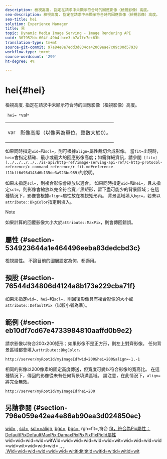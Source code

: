 ```yaml
---
description: 檢視高度. 指定在請求中未顯示符合時的回應影像（檢視影像）高度。
seo-description: 檢視高度. 指定在請求中未顯示符合時的回應影像（檢視影像）高度。
seo-title: hei
solution: Experience Manager
title: 黑
topic: Dynamic Media Image Serving - Image Rendering API
uuid: 307952bb-604f-49b4-bce3-b7a7fc7ec63b
translation-type: tm+mt
source-git-commit: 97a84e8e7edd3d834ca42069eae7c09c00d57938
workflow-type: tm+mt
source-wordcount: '299'
ht-degree: 4%

---
```



# hei{#hei}

檢視高度. 指定在請求中未顯示符合時的回應影像（檢視影像）高度。

` hei= *`val`*`

<table id="simpletable_1A36827B6E6647888A4E6E868975D716"> 
 <tr class="strow"> 
  <td class="stentry"> <p> <span class="codeph"> <span class="varname"> var  </span> </span> </p> </td> 
  <td class="stentry"> <p>影像高度（以像素為單位，整數大於0）。 </p> </td> 
 </tr> 
</table>

如果同時指定`wid=`和`scl=`，則可根據`align=`屬性裁切合成影像。 當`fit=`出現時，`hei=`會指定精確、最小或最大的回應影像高度；如需詳細資訊，請參閱` [fit=](../../../../../is-api/http-ref/image-serving-api-ref/c-http-protocol-reference/c-command-reference/r-fit.md#reference-f11bff6d93d143d6b135de3a923bc989)`的說明。

如果未指定`scl=`，則複合影像會縮放以適合。 如果同時指定`wid=`和`hei=`，且未指定`scl=`，則影像會縮放以完全符合寬／黑矩形，留下盡可能少的背景區域；在這種情況下，影像會根據`align=`屬性放在檢視矩形內。 背景區域填入`bgc=`，若未以`attribute::BkgColor`指定則填入。

>[!NOTE]
>
>如果計算的回覆影像大小大於`attribute::MaxPix`，則會傳回錯誤。

## 屬性 {#section-534923644a1e464496eeba83dedcbd3c}

檢視屬性。 不論目前的圖層設定為何，都適用。

## 預設 {#section-76544d34806d4124a8b173e229cba71f}

如果未指定`wid=`、`hei=`和`scl=`，則回復影像具有複合影像的大小或`attribute::DefaultPix`（以較小者為準）。

## 範例 {#section-eb10df7cd67e4733984810aaffd0b9e2}

請求影像以符合200x200矩形；如果影像不是正方形，則左上對齊影像。 任何背景區域都會填入`attribute::BkgColor`。

`http://server/myRootId/myImageId?wid=200&hei=200&align=-1,-1`

相同的影像以200像素的固定高度傳送，但寬度可變以符合影像的寬高比。 在這種情況下，傳回的影像從未有任何背景填滿區域。 請注意，在此情況下，`align=`將完全無效。

`http://server/myRootId/myImageId?hei=200`

## 另請參閱 {#section-796e059e42ea4e86ab90ea3d024850ec}

[wid=](../../../../../is-api/http-ref/image-serving-api-ref/c-http-protocol-reference/c-command-reference/r-is-http-wid.md#reference-bfeadcb67bf4485f851eb21345527e47) , [scl=](../../../../../is-api/http-ref/image-serving-api-ref/c-http-protocol-reference/c-command-reference/r-fit.md#reference-f11bff6d93d143d6b135de3a923bc989), [scl==align](../../../../../is-api/http-ref/image-serving-api-ref/c-http-protocol-reference/c-command-reference/r-scl.md#reference-b2a74e493d0d407e98fe350551ba3fcc),  [bgc=](../../../../../is-api/http-ref/image-serving-api-ref/c-http-protocol-reference/c-command-reference/r-align.md#reference-b7d6b87c75124d78884f916dd6544bc7),  [bgc=](../../../../../is-api/http-ref/image-serving-api-ref/c-http-protocol-reference/c-command-reference/r-bgc.md#reference-53376175f617446fbe5c69120f834b88), rgn=fit=,符合 [fit，符合為Pix屬性：DefaultPixDefaultMaxPix:DamaxPixPixPixPixPidid屬性](../../../../../is-api/http-ref/image-serving-api-ref/c-http-protocol-reference/c-command-reference/r-rgn.md#reference-daa9b80e0d8c4b1aa67d116b578d592f)wid=wid=wid=wid=witWid=wid=wid=wid=wid=wid=wit=wid=wid=wid=wid=wid=wit=wid=wid=wid= [,](../../../../../is-api/image-catalog/image-serving-api-ref/c-image-catalog-reference/c-attributes-reference/r-defaultpix.md#reference-996b2c22b30f4fd9b970c84063306df1),  [, ,Wid=wid=wid=wid=wid=wid=wititiditititid=witid=witid=witid=wit](../../../../../is-api/image-catalog/image-serving-api-ref/c-image-catalog-reference/c-attributes-reference/r-maxpix.md#reference-e167d396ac794079ba8b5e6eb16eeda5)
